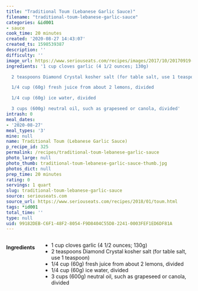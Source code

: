 ```yaml
---
title: "Traditional Toum (Lebanese Garlic Sauce)"
filename: "traditional-toum-lebanese-garlic-sauce"
categories: &id001
- sauce
cook_time: 20 minutes
created: '2020-08-27 14:43:07'
created_ts: 1598539387
description: ''
difficulty: ''
image_url: https://www.seriouseats.com/recipes/images/2017/10/20170919-toum-garlic-sauce-vicky-wasik-6.jpg
ingredients: '1 cup cloves garlic (4 1/2 ounces; 130g)

  2 teaspoons Diamond Crystal kosher salt (for table salt, use 1 teaspoon)

  1/4 cup (60g) fresh juice from about 2 lemons, divided

  1/4 cup (60g) ice water, divided

  3 cups (600g) neutral oil, such as grapeseed or canola, divided'
intrash: 0
meal_dates:
- '2020-08-27'
meal_types: '3'
mine: null
name: Traditional Toum (Lebanese Garlic Sauce)
p_recipe_id: 325
permalink: /recipes/traditional-toum-lebanese-garlic-sauce
photo_large: null
photo_thumb: traditional-toum-lebanese-garlic-sauce-thumb.jpg
photos_dict: null
prep_time: 20 minutes
rating: 0
servings: 1 quart
slug: traditional-toum-lebanese-garlic-sauce
source: seriouseats.com
source_url: https://www.seriouseats.com/recipes/2018/01/toum.html
tags: *id001
total_time: ''
type: null
uid: 99182DEB-C6F1-48F2-8054-F9D8404C55D8-2241-0003FEF1ED6DF81A
---
```

<div class="large-8 medium-7 columns" id="writeup">	</div><!-- #writeup -->
</div><!-- #row-one -->
<div class="row" id="row-two">	<div class="medium-4 small-5 columns" id="ingredients"><h4>Ingredients</h4><div class="box box-ingredients content"><ul>
<li>1 cup cloves garlic (4 1/2 ounces; 130g)</li>
<li>2 teaspoons Diamond Crystal kosher salt (for table salt, use 1 teaspoon)</li>
<li>1/4 cup (60g) fresh juice from about 2 lemons, divided</li>
<li>1/4 cup (60g) ice water, divided</li>
<li>3 cups (600g) neutral oil, such as grapeseed or canola, divided</li>
</ul>
</div>	</div>	<div class="medium-6 small-7 columns" id="directions">	</div>